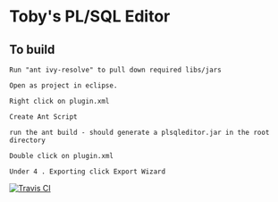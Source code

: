 # Toby's PL/SQL Editor

## To build

    Run "ant ivy-resolve" to pull down required libs/jars

    Open as project in eclipse.

    Right click on plugin.xml

    Create Ant Script

    run the ant build - should generate a plsqleditor.jar in the root directory

    Double click on plugin.xml

    Under 4 . Exporting click Export Wizard


[![Travis CI](https://travis-ci.org/daktak/plsqleditor.svg?branch=master)](https://travis-ci.org/daktak/plsqleditor)
